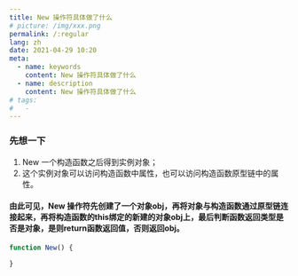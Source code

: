```yaml
---
title: New 操作符具体做了什么
# picture: /img/xxx.png
permalink: /:regular
lang: zh
date: 2021-04-29 10:20
meta:
  - name: keywords
    content: New 操作符具体做了什么
  - name: description
    content: New 操作符具体做了什么
# tags:
#   -
---
```


### 先想一下
1. New 一个构造函数之后得到实例对象；
2. 这个实例对象可以访问构造函数中属性，也可以访问构造函数原型链中的属性。

#### 由此可见，New 操作符先创建了一个对象obj，再将对象与构造函数通过原型链连接起来，再将构造函数的this绑定的新建的对象obj上，最后判断函数返回类型是否是对象，是则return函数返回值，否则返回obj。

```js
function New() {

}
```